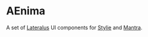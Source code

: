 # AEnima

A set of [Lateralus](https://github.com/Jellyvision/lateralus) UI components for [Stylie](https://github.com/jeremyckahn/stylie) and [Mantra](https://github.com/jeremyckahn/mantra).
